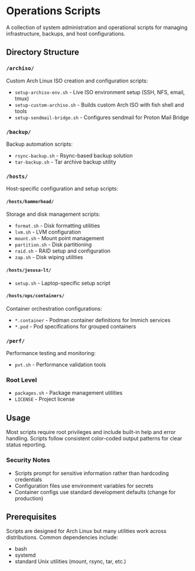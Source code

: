 # Operations Scripts

A collection of system administration and operational scripts for managing infrastructure, backups, and host configurations.

## Directory Structure

### `/archiso/`
Custom Arch Linux ISO creation and configuration scripts:
- `setup-archiso-env.sh` - Live ISO environment setup (SSH, NFS, email, tmux)
- `setup-custom-archiso.sh` - Builds custom Arch ISO with fish shell and tools
- `setup-sendmail-bridge.sh` - Configures sendmail for Proton Mail Bridge

### `/backup/`
Backup automation scripts:
- `rsync-backup.sh` - Rsync-based backup solution
- `tar-backup.sh` - Tar archive backup utility

### `/hosts/`
Host-specific configuration and setup scripts:

#### `/hosts/hammerhead/`
Storage and disk management scripts:
- `format.sh` - Disk formatting utilities
- `lvm.sh` - LVM configuration
- `mount.sh` - Mount point management
- `partition.sh` - Disk partitioning
- `raid.sh` - RAID setup and configuration
- `zap.sh` - Disk wiping utilities

#### `/hosts/jesusa-lt/`
- `setup.sh` - Laptop-specific setup script

#### `/hosts/ops/containers/`
Container orchestration configurations:
- `*.container` - Podman container definitions for Immich services
- `*.pod` - Pod specifications for grouped containers

### `/perf/`
Performance testing and monitoring:
- `pvt.sh` - Performance validation tools

### Root Level
- `packages.sh` - Package management utilities
- `LICENSE` - Project license

## Usage

Most scripts require root privileges and include built-in help and error handling. Scripts follow consistent color-coded output patterns for clear status reporting.

### Security Notes
- Scripts prompt for sensitive information rather than hardcoding credentials
- Configuration files use environment variables for secrets
- Container configs use standard development defaults (change for production)

## Prerequisites

Scripts are designed for Arch Linux but many utilities work across distributions. Common dependencies include:
- bash
- systemd
- standard Unix utilities (mount, rsync, tar, etc.)
